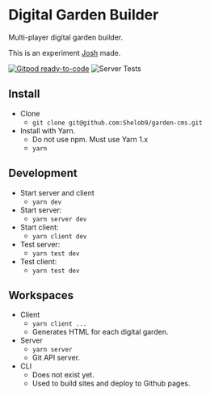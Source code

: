 
# Digital Garden Builder

Multi-player digital garden builder.

This is an experiment [Josh](https://joshpress.net) made.

[![Gitpod ready-to-code](https://img.shields.io/badge/Gitpod-ready--to--code-blue?logo=gitpod)](https://gitpod.io/#https://github.com/Shelob9/digitial-garden-builder)
![Server Tests](https://github.com/Shelob9/digitial-garden-builder/workflows/Server%20CI/badge.svg)

## Install

- Clone
  - `git clone git@github.com:Shelob9/garden-cms.git`
- Install with Yarn.
  - Do not use npm. Must use Yarn 1.x
  - `yarn`

## Development

- Start server and client
  - `yarn dev`
- Start server:
  - `yarn server dev`
- Start client:
  - `yarn client dev`
- Test server:
  - `yarn test dev`
- Test client:
  - `yarn test dev`

## Workspaces

- Client
  - `yarn client ...`
  - Generates HTML for each digital garden.
- Server
  - `yarn server`
  - Git API server.
- CLI
  - Does not exist yet.
  - Used to build sites and deploy to Github pages.
 